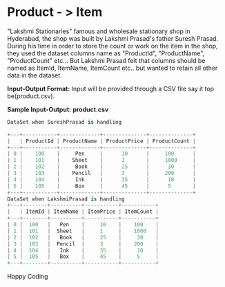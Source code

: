 # Product - > Item

"Lakshmi Stationaries" famous and wholesale stationary shop in Hyderabad, the shop was built by Lakshmi Prasad's father Suresh Prasad. During his time in order to store the count or work on the item in the shop, they used the dataset columns name as "ProductId", "ProductName", "ProductCount" etc... But Lakshmi Prasad felt that columns should be named as ItemId, ItemName, ItemCount etc.. but wanted to retain all other data in the dataset.

**Input-Output Format:**
Input will be provided through a CSV file say it top be(product.csv).

**Sample Input-Output:**
**product.csv**

```python
DataSet when SureshPrasad is handling

+---+-----------+-------------+--------------+--------------+
|   | ProductId | ProductName | ProductPrice | ProductCount |
+---+-----------+-------------+--------------+--------------+
| 0 |    100    |     Pen     |      10      |     100      |
| 1 |    101    |    Sheet    |      1       |     1000     |
| 2 |    102    |     Book    |      25      |      30      |
| 3 |    103    |    Pencil   |      3       |     200      |
| 4 |    104    |     Ink     |      35      |      10      |
| 5 |    105    |     Box     |      45      |      5       |
+---+-----------+-------------+--------------+--------------+
DataSet when LakshmiPrasad is handling
+---+--------+----------+-----------+-----------+
|   | ItemId | ItemName | ItemPrice | ItemCount |
+---+--------+----------+-----------+-----------+
| 0 |  100   |   Pen    |     10    |    100    |
| 1 |  101   |  Sheet   |     1     |    1000   |
| 2 |  102   |   Book   |     25    |     30    |
| 3 |  103   |  Pencil  |     3     |    200    |
| 4 |  104   |   Ink    |     35    |     10    |
| 5 |  105   |   Box    |     45    |     5     |
+---+--------+----------+-----------+-----------+
```


Happy Coding
